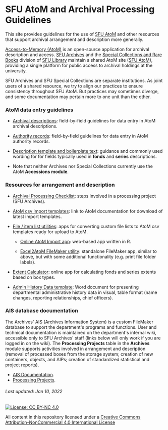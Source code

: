 # SFU AtoM and Archival Processing Guidelines
This site provides guidelines for the use of [SFU AtoM](https://atom.archives.sfu.ca) and other resources that support archival arrangement and description more generally.

[Access-to-Memory (AtoM)](https://www.accesstomemory.org/en/) is an open-source application for archival description and access. [SFU Archives](https://www.sfu.ca/archives.html) and the [Special Collections and Rare Books](https://www.lib.sfu.ca/about/branches-depts/special-collections) division of [SFU Library](https://www.lib.sfu.ca) maintain a shared AtoM site ([SFU AtoM](https://atom.archives.sfu.ca)), providing a single platform for public access to archival holdings at the university.

 SFU Archives and SFU Special Collections are separate institutions. As joint users of a shared resource, we try to align our practices to ensure consistency throughout SFU AtoM. But practices may sometimes diverge, and some documentation may pertain more to one unit than the other.

### AtoM data entry guidelines
- [Archival descriptions](archival-description/overview.md): field-by-field guidelines for data entry in AtoM archival descriptions.

- [Authority records](authority-records/overview.md): field-by-field guidelines for data entry in AtoM authority records.

- [Description template and boilerplate text](resources/description-template.md): guidance and commonly used wording for for fields typically used in **fonds** and **series** descriptions.

- Note that neither Archives nor Special Collections currently use the AtoM **Accessions module**.

### Resources for arrangement and description
- [Archival Processing Checklist](resources/archival-processing-checklist.md): steps involved in a processing project (SFU Archives).

- [AtoM csv import templates](https://wiki.accesstomemory.org/wiki/Resources/CSV_templates): link to AtoM documentation for download of latest import templates.

- [File / item list utilities](resources/file-item-lists.md): apps for converting custom file lists to AtoM csv templates ready for upload to AtoM.

    - [Online AtoM Import app](resrouces/online-atom-import-app.md): web-based app written in R.

    - [Excel2AtoM FileMaker utility](resources/atom2excel-utility.md): standalone FileMaker app, similar to above, but with some additional functionality (e.g. print file folder labels).

- [Extent Calculator](resources/extent-calculator.md): online app for calculating fonds and series extents based on box types.

- [Admin History Data template](downloads/admin-history-data-template.zip): Word document for presenting departmental administrative history data in visual, table format (name changes, reporting relationships, chief officers).

### AIS database documentation
The Archives' AIS (Archives Information System) is a custom FileMaker database to support the department's programs and functions. User and technical documentation is maintained on the department's internal wiki, accessible only to SFU Archives' staff (links below will only work if you are logged in on the wiki). The **Processing Projects** table in the **Archives** module supports activities involved in arrangement and description (removal of processed boxes from the storage system; creation of new containers, objects, and AIPs; creation of standardized statistical and project reports).
- [AIS Documentation](https://wiki.its.sfu.ca/departments/archives/index.php/AIS_User_Documentation).
- [Processing Projects](https://wiki.its.sfu.ca/departments/archives/index.php/Processing_Projects).

###### Last updated: Jan 10, 2022

[![License: CC BY-NC 4.0](https://img.shields.io/badge/License-CC%20BY--NC%204.0-lightgrey.svg)](https://creativecommons.org/licenses/by-nc/4.0/)

All content in this repository licensed under a [Creative Commons Attribution-NonCommercial 4.0 International License](https://creativecommons.org/licenses/by-nc/4.0/)
